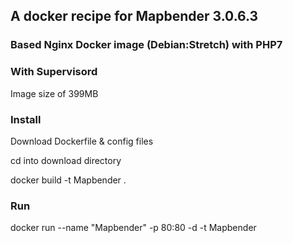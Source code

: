 ## A docker recipe for Mapbender 3.0.6.3
### Based Nginx Docker image (Debian:Stretch) with PHP7
### With Supervisord

Image size of 399MB

### Install 
Download Dockerfile & config files

cd into download directory 

docker build -t Mapbender .

### Run

docker run --name "Mapbender" -p 80:80 -d -t Mapbender
